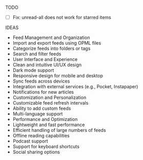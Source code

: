 TODO
- [ ] Fix: unread-all does not work for starred items


IDEAS
- Feed Management and Organization
- Import and export feeds using OPML files
- Categorize feeds into folders or tags
- Search and filter feeds
- User Interface and Experience
- Clean and intuitive UI/UX design
- Dark mode support
- Responsive design for mobile and desktop
- Sync feeds across devices
- Integration with external services (e.g., Pocket, Instapaper)
- Notifications for new articles
- Customization and Personalization
- Customizable feed refresh intervals
- Ability to add custom feeds
- Multi-language support
- Performance and Optimization
- Lightweight and fast performance
- Efficient handling of large numbers of feeds
- Offline reading capabilities
- Podcast support
- Support for keyboard shortcuts
- Social sharing options